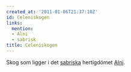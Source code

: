 ```yaml
---
created_at: '2011-01-06T21:37:10Z'
id: Celeniskogen
links:
  mention:
  - Alni
  - sabrisk
title: Celeniskogen
---
```


Skog som ligger i det [sabriska] hertigdömet [Alni].

  [sabriska]: sabrisk
  [Alni]: Alni
